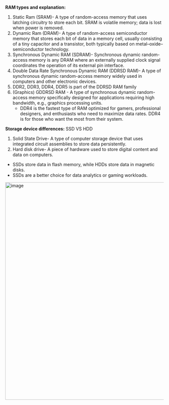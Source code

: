 **RAM types and explanation:**
1. Static Ram (SRAM)- A type of random-access memory that uses latching circuitry to store each bit. SRAM is volatile memory; data is lost when power is removed. 
2. Dynamic Ram (DRAM)- A type of random-access semiconductor memory that stores each bit of data in a memory cell, usually consisting of a tiny capacitor and a transistor, both typically based on metal–oxide–semiconductor technology.
3. Synchronous Dynamic RAM (SDRAM)- Synchronous dynamic random-access memory is any DRAM where an externally supplied clock signal coordinates the operation of its external pin interface.
4. Double Data Rate Synchronous Dynamic RAM (DDRSD RAM)- A type of synchronous dynamic random-access memory widely used in computers and other electronic devices.
5. DDR2, DDR3, DDR4, DDR5 is part of the DDRSD RAM family
6. (Graphics) GDDRSD RAM - A type of synchronous dynamic random-access memory specifically designed for applications requiring high bandwidth, e.g., graphics processing units.
   - DDR4 is the fastest type of RAM optimized for gamers, professional designers, and enthusiasts who need to maximize data rates. DDR4 is for those who want the most from their system.


**Storage device differences:**
SSD VS HDD
1. Solid State Drive- A type of computer storage device that uses integrated circuit assemblies to store data persistently.
2. Hard disk drive- A piece of hardware used to store digital content and data on computers.
- SSDs store data in flash memory, while HDDs store data in magnetic disks.
- SSDs are a better choice for data analytics or gaming workloads.


<img width="828" height="689" alt="image" src="https://github.com/user-attachments/assets/53163720-1ef2-4be2-839a-f09c96b8d797" />
